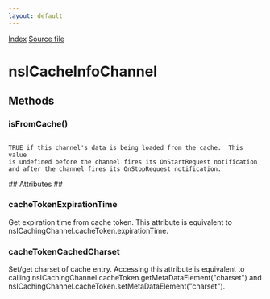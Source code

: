 ```yaml
---
layout: default
---
```

<div id='links'><a href="../index.html">Index</a>
<a href="http://dxr.mozilla.org/mozilla-central/source/netwerk/base/public/nsICacheInfoChannel.idl">Source file</a>
</div>

# nsICacheInfoChannel #

## Methods ##

### isFromCache() ###
<code>  
TRUE if this channel's data is being loaded from the cache.  This value  
is undefined before the channel fires its OnStartRequest notification  
and after the channel fires its OnStopRequest notification.  
  
</code>
## Attributes ##

### cacheTokenExpirationTime ###
  
Get expiration time from cache token. This attribute is equivalent to  
nsICachingChannel.cacheToken.expirationTime.  
  

### cacheTokenCachedCharset ###
  
Set/get charset of cache entry. Accessing this attribute is equivalent to  
calling nsICachingChannel.cacheToken.getMetaDataElement("charset") and  
nsICachingChannel.cacheToken.setMetaDataElement("charset").  
  
